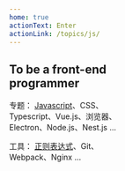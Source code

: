 ```yaml
---
home: true
actionText: Enter
actionLink: /topics/js/
---
```

<div class="features">
  <div class="feature" style="max-width: 40%;">
    <h2>To be a front-end programmer</h2>
      <p>
        <span>专题：</span>
        <a href="topics/js">Javascript</a>、CSS、Typescript、Vue.js、浏览器、Electron、Node.js、Nest.js ...
      </p>
      <p>
        <span>工具：</span>
        <a href="tools/regexp.html">正则表达式</a>、Git、Webpack、Nginx ...
      </p>
  </div>
  <!-- <div class="feature" style="max-width: 40%;">
    <h2>A literature and rock' n' roll fan</h2>
    <p></p>
  </div> -->
</div>